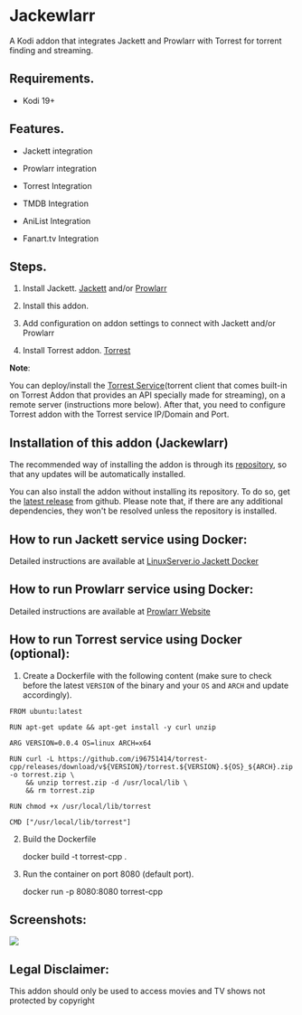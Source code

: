 
# Jackewlarr

A Kodi addon that integrates Jackett and Prowlarr with Torrest for torrent finding and streaming.

## Requirements.

- Kodi 19+

## Features.

- Jackett integration

- Prowlarr integration

- Torrest Integration

- TMDB Integration

- AniList Integration

- Fanart.tv Integration

## Steps.

1. Install Jackett. [Jackett](https://github.com/Jackett/Jackett) and/or [Prowlarr](https://github.com/Prowlarr/Prowlarr)

2. Install this addon.

3. Add configuration on addon settings to connect with Jackett and/or Prowlarr 

4. Install Torrest addon. [Torrest](https://github.com/i96751414/plugin.video.torrest)


**Note**:

You can deploy/install the [Torrest Service](https://github.com/i96751414/torrest-cpp)(torrent client that comes built-in on Torrest Addon that provides an API specially made for streaming), on a remote server (instructions more below). After that, you need to configure Torrest addon with the Torrest service IP/Domain and Port.


## Installation of this addon (Jackewlarr)

The recommended way of installing the addon is through its [repository](https://github.com/Sam-Max/repository.jackewlarr), so that any updates will be automatically installed.

You can also install the addon without installing its repository. To do so, get the [latest release](https://github.com/Sam-Max/plugin.video.jackewlarr/releases/download/v0.0.8/plugin.video.jackewlarr-0.0.8.zip) from github. Please note that, if there are any additional dependencies, they won't be resolved unless the repository is installed.

## How to run Jackett service using Docker:

Detailed instructions are available at [LinuxServer.io Jackett Docker](https://hub.docker.com/r/linuxserver/jackett/) 

## How to run Prowlarr service using Docker:

Detailed instructions are available at [Prowlarr Website](https://prowlarr.com/#downloads-v3-docker) 

## How to run Torrest service using Docker (optional):

1. Create a Dockerfile with the following content (make sure to check before the latest `VERSION` of the binary and your `OS` and `ARCH` and update accordingly).

```
FROM ubuntu:latest

RUN apt-get update && apt-get install -y curl unzip

ARG VERSION=0.0.4 OS=linux ARCH=x64

RUN curl -L https://github.com/i96751414/torrest-cpp/releases/download/v${VERSION}/torrest.${VERSION}.${OS}_${ARCH}.zip -o torrest.zip \
    && unzip torrest.zip -d /usr/local/lib \
    && rm torrest.zip

RUN chmod +x /usr/local/lib/torrest

CMD ["/usr/local/lib/torrest"]
```

2. Build the Dockerfile

    docker build -t torrest-cpp .

3. Run the container on port 8080 (default port).
    
    docker run -p 8080:8080 torrest-cpp

## Screenshots:

![](https://raw.githubusercontent.com/Sam-Max/plugin.video.jackewlarr/master/resources/screenshots/jackewlarr.png)

## Legal Disclaimer:

This addon should only be used to access movies and TV shows not protected by copyright

